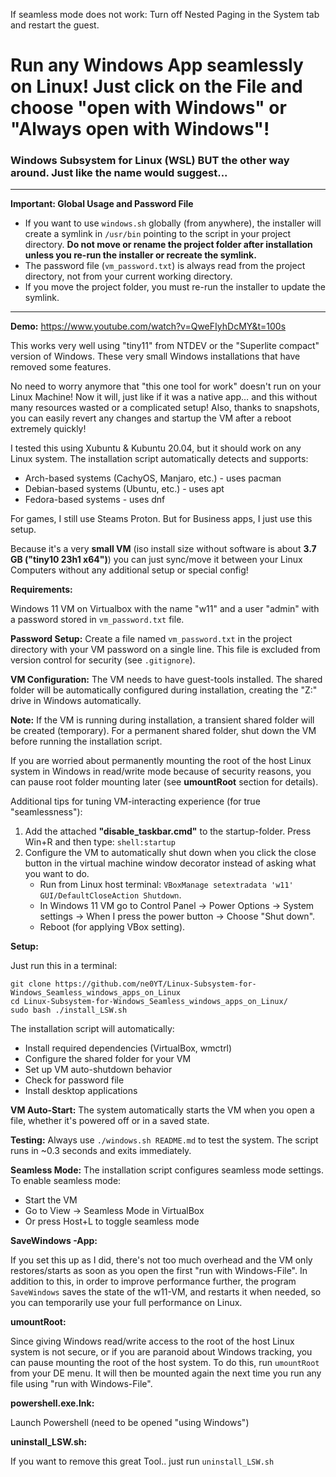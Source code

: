 If seamless mode does not work: Turn off Nested Paging in the System tab and restart the guest.

# Run any Windows App seamlessly on Linux! Just click on the File and choose "open with Windows" or "Always open with Windows"!

### Windows Subsystem for Linux (WSL) BUT the other way around. Just like the name would suggest...

---
**Important: Global Usage and Password File**

- If you want to use `windows.sh` globally (from anywhere), the installer will create a symlink in `/usr/bin` pointing to the script in your project directory. **Do not move or rename the project folder after installation unless you re-run the installer or recreate the symlink.**
- The password file (`vm_password.txt`) is always read from the project directory, not from your current working directory.
- If you move the project folder, you must re-run the installer to update the symlink.
---

**Demo:** https://www.youtube.com/watch?v=QweFIyhDcMY&t=100s

This works very well using "tiny11" from NTDEV or the "Superlite compact" version of Windows.
These very small Windows installations that have removed some features.

No need to worry anymore that "this one tool for work" doesn't run on your Linux Machine! Now it will, just like if it was a native app… and this without many resources wasted or a complicated setup! Also, thanks to snapshots, you can easily revert any changes and startup the VM after a reboot extremely quickly!

I tested this using Xubuntu & Kubuntu 20.04, but it should work on any Linux system. The installation script automatically detects and supports:
- Arch-based systems (CachyOS, Manjaro, etc.) - uses pacman
- Debian-based systems (Ubuntu, etc.) - uses apt
- Fedora-based systems - uses dnf

For games, I still use Steams Proton. But for Business apps, I just use this setup.

Because it's a very **small VM** (iso install size without software is about **3.7 GB ("tiny10 23h1 x64")**) you can just sync/move it between your Linux Computers without any additional setup or special config!

**Requirements:**

Windows 11 VM on Virtualbox with the name "w11" and a user "admin" with a password stored in `vm_password.txt` file.

**Password Setup:**
Create a file named `vm_password.txt` in the project directory with your VM password on a single line. This file is excluded from version control for security (see `.gitignore`).

**VM Configuration:**
The VM needs to have guest-tools installed. The shared folder will be automatically configured during installation, creating the "Z:" drive in Windows automatically.

**Note:** If the VM is running during installation, a transient shared folder will be created (temporary). For a permanent shared folder, shut down the VM before running the installation script.

If you are worried about permanently mounting the root of the host Linux system in Windows in read/write mode because of security reasons, you can pause root folder mounting later (see **umountRoot** section for details).

Additional tips for tuning VM-interacting experience (for true "seamlessness"):
1. Add the attached **"disable_taskbar.cmd"** to the startup-folder.
Press Win+R and then type: ```shell:startup```
2. Configure the VM to automatically shut down when you click the close button in the virtual machine window decorator instead of asking what you want to do.
    - Run from Linux host terminal: ```VBoxManage setextradata 'w11' GUI/DefaultCloseAction Shutdown```.
    - In Windows 11 VM go to Control Panel -> Power Options -> System settings -> When I press the power button -> Choose "Shut down".
    - Reboot (for applying VBox setting).

**Setup:**

Just run this in a terminal:
```
git clone https://github.com/ne0YT/Linux-Subsystem-for-Windows_Seamless_windows_apps_on_Linux
cd Linux-Subsystem-for-Windows_Seamless_windows_apps_on_Linux/
sudo bash ./install_LSW.sh
```

The installation script will automatically:
- Install required dependencies (VirtualBox, wmctrl)
- Configure the shared folder for your VM
- Set up VM auto-shutdown behavior
- Check for password file
- Install desktop applications

**VM Auto-Start:** The system automatically starts the VM when you open a file, whether it's powered off or in a saved state.

**Testing:** Always use `./windows.sh README.md` to test the system. The script runs in ~0.3 seconds and exits immediately.

**Seamless Mode:** The installation script configures seamless mode settings. To enable seamless mode:
- Start the VM
- Go to View -> Seamless Mode in VirtualBox
- Or press Host+L to toggle seamless mode

**SaveWindows -App:**

If you set this up as I did, there's not too much overhead and the VM only restores/starts as soon as you open the first "run with Windows-File".
In addition to this, in order to improve performance further, the program ```SaveWindows``` saves the state of the w11-VM, and restarts it when needed, so you can temporarily use your full performance on Linux.

**umountRoot:**

Since giving Windows read/write access to the root of the host Linux system is not secure, or if you are paranoid about Windows tracking, you can pause mounting the root of the host system. To do this, run ```umountRoot``` from your DE menu.
It will then be mounted again the next time you run any file using "run with Windows-File".

**powershell.exe.lnk:**

Launch Powershell (need to be opened "using Windows")

**uninstall_LSW.sh:**

If you want to remove this great Tool.. just run ```uninstall_LSW.sh```
